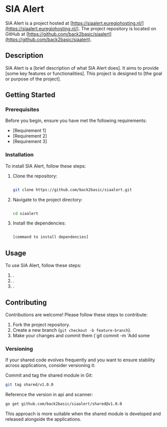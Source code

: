 # SIA Alert

SIA Alert is a project hosted at [https://siaalert.euregiohosting.nl/](https://siaalert.euregiohosting.nl/). The project repository is located on GitHub at [https://github.com/back2basic/siaalert](https://github.com/back2basic/siaalert).

## Description

SIA Alert is a [brief description of what SIA Alert does]. It aims to provide [some key features or functionalities]. This project is designed to [the goal or purpose of the project].

## Getting Started

### Prerequisites

Before you begin, ensure you have met the following requirements:

- [Requirement 1]
- [Requirement 2]
- [Requirement 3]

### Installation

To install SIA Alert, follow these steps:

1. Clone the repository:

    ```sh

    git clone https://github.com/back2basic/siaalert.git

    ```

2. Navigate to the project directory:

    ```sh

    cd siaalert
    ```

3. Install the dependencies:

    ```sh

    [command to install dependencies]

    ```

## Usage

To use SIA Alert, follow these steps:

1. .
2. .
3. .

## Contributing

Contributions are welcome! Please follow these steps to contribute:

1. Fork the project repository.
2. Create a new branch (`git checkout -b feature-branch`).
3. Make your changes and commit them (`git commit -m 'Add some

### Versioning

If your shared code evolves frequently and you want to ensure stability across applications, consider versioning it:

Commit and tag the shared module in Git:

```bash
git tag shared/v1.0.0
```

Reference the version in api and scanner:

```bash
go get github.com/back2basic/siaalert/shared@v1.0.0
```

This approach is more suitable when the shared module is developed and released alongside the applications.

